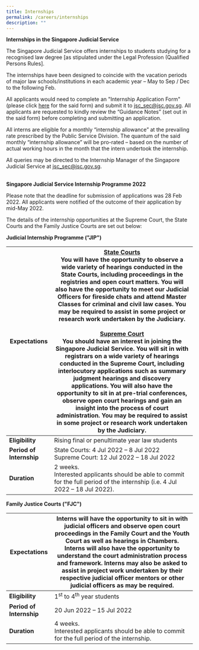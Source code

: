```yaml
---
title: Internships
permalink: /careers/internships
description: ""
---
```

**Internships in the Singapore Judicial Service**

The Singapore Judicial Service offers internships to students studying for a recognised law degree [as stipulated under the Legal Profession (Qualified Persons Rules]. 

The internships have been designed to coincide with the vacation periods of major law schools/institutions in each academic year – May to Sep / Dec to the following Feb.

All applicants would need to complete an "Internship Application Form" (please click [here](https://go.gov.sg/judicialinternshipapplicationform) for the said form) and submit it to [jsc_sec@jsc.gov.sg](mailto:jsc_sec@jsc.gov.sg).  All applicants are requested to kindly review the “Guidance Notes” (set out in the said form) before completing and submitting an application. 

All interns are eligible for a monthly “internship allowance” at the prevailing rate prescribed by the Public Service Division.  The quantum of the said monthly “internship allowance” will be pro-rated – based on the number of actual working hours in the month that the intern undertook the internship. 

All queries may be directed to the Internship Manager of the Singapore Judicial Service at [jsc_sec@jsc.gov.sg](mailto:jsc_sec@jsc.gov.sg).
<br>
<br>

**Singapore Judicial Service Internship Programme 2022**

Please note that the deadline for submission of applications was 28 Feb 2022. All applicants were notified of the outcome of their application by mid-May 2022. 


The details of the internship opportunities at the Supreme Court, the State Courts and the Family Justice Courts are set out below:

**Judicial Internship Programme ("JIP")**

|**Expectations** |**<u>State Courts</u>**<br> You will have the opportunity to observe a wide variety of hearings conducted in the State Courts, including proceedings in the registries and open court matters. You will also have the opportunity to meet our Judicial Officers for fireside chats and attend Master Classes for criminal and civil law cases. You may be required to assist in some project or research work undertaken by the Judiciary. <br><br>**<u>Supreme Court</u>**<br> You should have an interest in joining the Singapore Judicial Service. You will sit in with registrars on a wide variety of hearings conducted in the Supreme Court, including interlocutory applications such as summary judgment hearings and discovery applications. You will also have the opportunity to sit in at pre-trial conferences, observe open court hearings and gain an insight into the process of court administration. You may be required to assist in some project or research work undertaken by the Judiciary. |
| -------  | -------- | 
| **Eligibility**| Rising final or penultimate year law students|
| **Period of   Internship**  |State Courts: 4 Jul 2022 – 8 Jul 2022  <br> Supreme Court: 12 Jul 2022 – 18 Jul 2022 |
|**Duration**| 2 weeks. <br>Interested applicants should be able to commit for the full period of the internship (i.e. 4 Jul 2022 – 18 Jul 2022). |

**Family Justice Courts ("FJC")**

|**Expectations**| Interns will have the opportunity to sit in with judicial officers and observe open court proceedings in the Family Court and the Youth Court as well as hearings in Chambers. Interns will also have the opportunity to understand the court administration process and framework. Interns may also be asked to assist in project work undertaken by their respective judicial officer mentors or other judicial officers as may be required.  | 
| -------- | -------- |
| **Eligibility** | 1<sup>st</sup> to 4<sup>th</sup> year students |
|**Period of Internship**| 20 Jun 2022 – 15 Jul 2022 |
|**Duration**| 4 weeks. <br> Interested applicants should be able to commit for the full period of the internship. |
